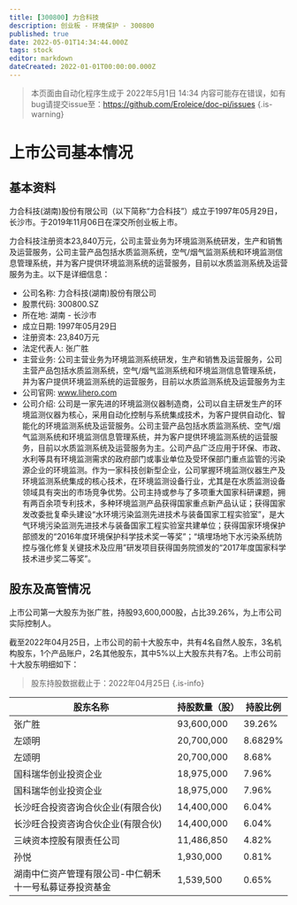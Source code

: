 ```yaml
---
title: [300800] 力合科技
description: 创业板 - 环境保护 - 300800
published: true
date: 2022-05-01T14:34:44.000Z
tags: stock
editor: markdown
dateCreated: 2022-01-01T00:00:00.000Z
---
```


> 本页面由自动化程序生成于 2022年5月1日 14:34
> 内容可能存在错误，如有bug请提交issue至：https://github.com/Eroleice/doc-pi/issues
{.is-warning}

# 上市公司基本情况

## 基本资料

力合科技(湖南)股份有限公司（以下简称“力合科技”）成立于1997年05月29日，长沙市。于2019年11月06日在深交所创业板上市。

力合科技注册资本23,840万元，公司主营业务为环境监测系统研发，生产和销售及运营服务，公司主营产品包括水质监测系统，空气/烟气监测系统和环境监测信息管理系统，并为客户提供环境监测系统的运营服务，目前以水质监测系统及运营服务为主。以下是详细信息：

- 公司名称: 力合科技(湖南)股份有限公司
- 股票代码: 300800.SZ
- 所在地: 湖南 - 长沙市
- 成立日期: 1997年05月29日
- 注册资本: 23,840万元
- 法定代表人: 张广胜
- 主营业务: 公司主营业务为环境监测系统研发，生产和销售及运营服务，公司主营产品包括水质监测系统，空气/烟气监测系统和环境监测信息管理系统，并为客户提供环境监测系统的运营服务，目前以水质监测系统及运营服务为主
- 公司官网: www.lihero.com
- 公司介绍: 公司是一家先进的环境监测仪器制造商，公司以自主研发生产的环境监测仪器为核心，采用自动化控制与系统集成技术，为客户提供自动化、智能化的环境监测系统及运营服务。公司主营产品包括水质监测系统、空气/烟气监测系统和环境监测信息管理系统，并为客户提供环境监测系统的运营服务，目前以水质监测系统及运营服务为主。公司产品广泛应用于环保、市政、水利等具有环境监测需求的政府部门或事业单位及受环保部门重点监管的污染源企业的环境监测。作为一家科技创新型企业，公司掌握环境监测仪器生产及环境监测系统集成的核心技术，在环境监测设备行业，尤其是在水质监测设备领域具有突出的市场竞争优势。公司主持或参与了多项重大国家科研课题，拥有两百余项专利技术，多种环境监测产品获得国家重点新产品认证；获得国家发改委批复牵头建设“水环境污染监测先进技术与装备国家工程实验室”，是大气环境污染监测先进技术与装备国家工程实验室共建单位；获得国家环境保护部颁发的“2016年度环境保护科学技术奖一等奖”；“填埋场地下水污染系统防控与强化修复关键技术及应用”研发项目获得国务院颁发的“2017年度国家科学技术进步奖二等奖”。


## 股东及高管情况

上市公司第一大股东为张广胜，持股93,600,000股，占比39.26%，为上市公司实际控制人。

截至2022年04月25日，上市公司的前十大股东中，共有4名自然人股东，3名机构股东，1个产品账户，2名其他股东，其中5%以上大股东共有7名。上市公司前十大股东明细如下：

> 股东持股数据截止于：2022年04月25日
{.is-info}

| 股东名称 | 持股数量（股） | 持股比例 |
| --- | --- | --- |
| 张广胜 | 93,600,000 | 39.26% |
| 左颂明 | 20,700,000 | 8.6829% |
| 左颂明 | 20,700,000 | 8.68% |
| 国科瑞华创业投资企业 | 18,975,000 | 7.96% |
| 国科瑞华创业投资企业 | 18,975,000 | 7.96% |
| 长沙旺合投资咨询合伙企业(有限合伙) | 14,400,000 | 6.04% |
| 长沙旺合投资咨询合伙企业(有限合伙) | 14,400,000 | 6.04% |
| 三峡资本控股有限责任公司 | 11,486,850 | 4.82% |
| 孙悦 | 1,930,000 | 0.81% |
| 湖南中仁资产管理有限公司-中仁朝禾十一号私募证券投资基金 | 1,539,500 | 0.65% |




